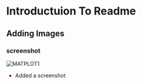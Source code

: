 # Introductuion To Readme
## Adding Images
### screenshot
![MATPLOT1](https://user-images.githubusercontent.com/64823050/82172410-b2a13c80-98e7-11ea-80b0-725c92512fde.PNG)
* Added a screenshot
